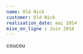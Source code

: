 ```yaml
---
name: Old Nick
customer: Old Nick
realisation_date: mai 2014
mise_en_ligne : Juin 2014
---
```

coucou
